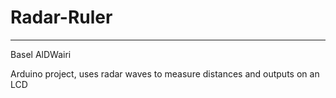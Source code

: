 # Radar-Ruler

___

Basel AlDWairi

Arduino project, uses radar waves to measure distances and outputs on an LCD